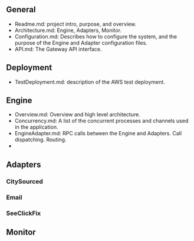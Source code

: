 ## General
* Readme.md: project intro, purpose, and overview.
* Architecture.md: Engine, Adapters, Monitor.
* Configuration.md: Describes how to configure the system, and the purpose of the Engine and Adapter configuration files.
* API.md: The Gateway API interface.

## Deployment
* TestDeployment.md: description of the AWS test deployment.

## Engine
* Overview.md: Overview and high level architecture.
* Concurrency.md: A list of the concurrent processes and channels used in the application.
* EngineAdapter.md: RPC calls between the Engine and Adapters.  Call dispatching.  Routing.
* 

## Adapters
### CitySourced

### Email


### SeeClickFix

## Monitor



